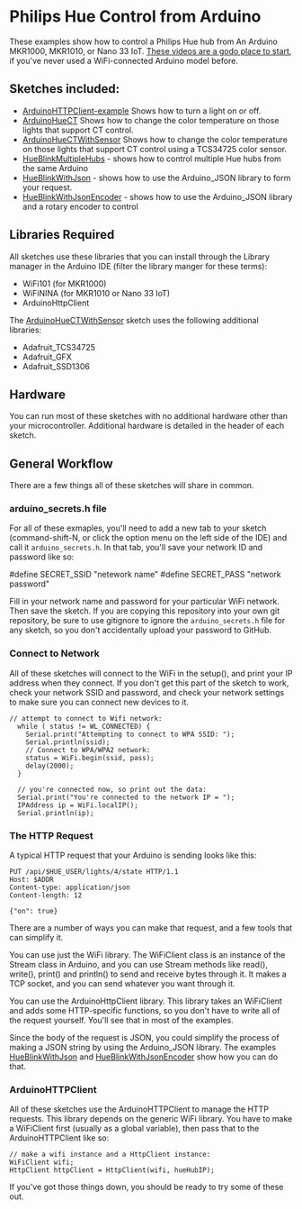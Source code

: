 # Philips Hue Control from Arduino

These examples show how to control a Philips Hue hub from An Arduino MKR1000, MKR1010, or Nano 33 IoT. [These videos are a godo place to start](https://vimeo.com/showcase/6916443), if you've never used a WiFi-connected Arduino model before. 

## Sketches included:

* [ArduinoHTTPClient-example](ArduinoHTTPClient-example/ArduinoHTTPClient-example.ino) Shows how to turn a light on or off.
* [ArduinoHueCT](ArduinoHueCT/ArduinoHueCT.ino) Shows how to change the color temperature on those lights that support CT control. 
* [ArduinoHueCTWithSensor](ArduinoHueCTWithSensor.ino) Shows how to change the color temperature on those lights that support CT control using a TCS34725 color sensor.
* [HueBlinkMultipleHubs](HueBlinkMultipleHubs/HueBlinkMultipleHubs.ino) - shows how to control multiple Hue hubs from the same Arduino
* [HueBlinkWithJson](HueBlinkWithJson/HueBlinkWithJson.ino) - shows how to use the Arduino_JSON library to form your request.
* [HueBlinkWithJsonEncoder](HueBlinkWithJsonEncoder/HueBlinkWithJsonEncoder.ino) - shows how to use the Arduino_JSON library and a rotary encoder to control 

## Libraries Required

All sketches use these libraries that you can install through the Library manager in the Arduino IDE (filter the library manger for these terms):

* WiFi101 (for MKR1000)
* WiFiNINA (for MKR1010 or Nano 33 IoT)
* ArduinoHttpClient 

The [ArduinoHueCTWithSensor](ArduinoHueCTWithSensor.ino) sketch uses the following additional libraries:

* Adafruit_TCS34725
* Adafruit_GFX
* Adafruit_SSD1306

## Hardware

You can run most of these sketches with no additional hardware other than your microcontroller. Additional hardware is detailed in the header of each sketch. 

## General Workflow

There are a few things all of these sketches will share in common.

### arduino_secrets.h file
For all of these exmaples, you'll need to add a new tab to your sketch (command-shift-N, or click the option menu on the left side of the IDE) and call it `arduino_secrets.h`. In that tab, you'll save your network ID and password like so:

   #define SECRET_SSID "netework name"
   #define SECRET_PASS "network password"

Fill in your network name and password for your particular WiFi network. Then save the sketch.  If you are copying this repository into your own git repository, be sure to use gitignore to ignore the `arduino_secrets.h` file for any sketch, so you don't accidentally upload your password to GitHub.

### Connect to Network

All of these sketches will connect to the WiFi in the setup(), and print your IP address when they connect. If you don't get this part of the sketch to work, check your network SSID and password, and check your network settings to make sure you can connect new devices to it.

````
// attempt to connect to Wifi network:
  while ( status != WL_CONNECTED) {
    Serial.print("Attempting to connect to WPA SSID: ");
    Serial.println(ssid);
    // Connect to WPA/WPA2 network:
    status = WiFi.begin(ssid, pass);
    delay(2000);
  }

  // you're connected now, so print out the data:
  Serial.print("You're connected to the network IP = ");
  IPAddress ip = WiFi.localIP();
  Serial.println(ip);
````

### The HTTP Request

A typical HTTP request that your Arduino is sending looks like this:

````
PUT /api/$HUE_USER/lights/4/state HTTP/1.1
Host: $ADDR
Content-type: application/json
Content-length: 12

{"on": true}
````

There are a number of ways you can make that request, and a few tools that can simplify it. 

You can use just the WiFi library. The WiFiClient class is an instance of the Stream class in Arduino, and you can use Stream methods like read(), write(), print() and println() to send and receive bytes through it. It makes a TCP socket, and you can send whatever you want through it.

You can use the ArduinoHttpClient library. This library takes an WiFiClient and adds some HTTP-specific functions, so you don't have to write all of the request yourself. You'll see that in most of the examples.

Since the body of the request is JSON, you could simplify the process of making a JSON string by using the Arduino_JSON library. The examples [HueBlinkWithJson](HueBlinkWithJson/HueBlinkWithJson.ino) and  [HueBlinkWithJsonEncoder](HueBlinkWithJsonEncoder/HueBlinkWithJsonEncoder.ino) show how you can do that.

### ArduinoHTTPClient

All of these sketches use the ArduinoHTTPClient to manage the HTTP requests. This library depends on the generic WiFi library. You have to make a WiFiClient first (usually as a global variable), then pass that to the ArduinoHTTPClient like so:

````
// make a wifi instance and a HttpClient instance:
WiFiClient wifi;
HttpClient httpClient = HttpClient(wifi, hueHubIP);
````

If you've got those things down, you should be ready to try some of these out.
